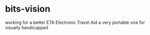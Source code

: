 # bits-vision
working for a better ETA Electronic Travel Aid a very portable one for visually handicapped 

